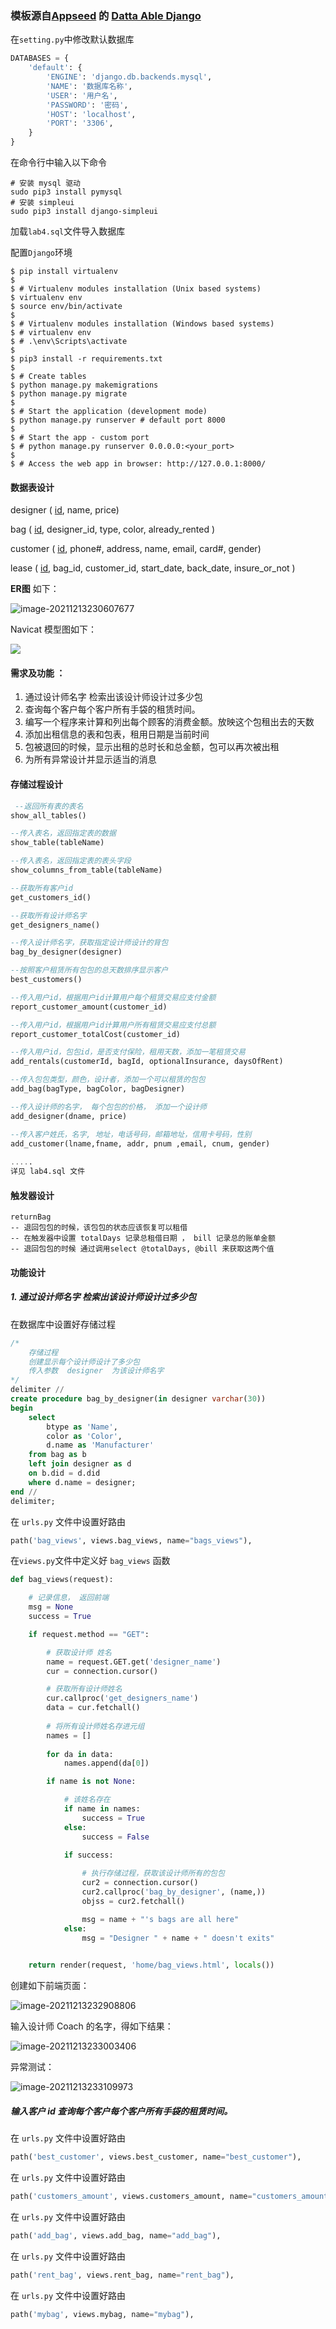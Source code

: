 ### 模板源自[Appseed](https://appseed.us/) 的 [Datta Able Django](https://appseed.us/admin-dashboards/django-datta-able)

在`setting.py`中修改默认数据库

```python
DATABASES = {
    'default': {
        'ENGINE': 'django.db.backends.mysql',
        'NAME': '数据库名称',
        'USER': '用户名',
        'PASSWORD': '密码',
        'HOST': 'localhost',
        'PORT': '3306',
    }
}
```

在命令行中输入以下命令
```
# 安装 mysql 驱动
sudo pip3 install pymysql
# 安装 simpleui
sudo pip3 install django-simpleui
```

加载`lab4.sql`文件导入数据库

配置`Django`环境

```
$ pip install virtualenv
$
$ # Virtualenv modules installation (Unix based systems)
$ virtualenv env
$ source env/bin/activate
$
$ # Virtualenv modules installation (Windows based systems)
$ # virtualenv env
$ # .\env\Scripts\activate
$
$ pip3 install -r requirements.txt
$
$ # Create tables
$ python manage.py makemigrations
$ python manage.py migrate
$
$ # Start the application (development mode)
$ python manage.py runserver # default port 8000
$
$ # Start the app - custom port 
$ # python manage.py runserver 0.0.0.0:<your_port>
$
$ # Access the web app in browser: http://127.0.0.1:8000/
```

#### 数据表设计

designer ( <u>id</u>, name, price)

bag ( <u>id</u>, designer_id, type, color, already_rented )

customer ( <u>id</u>, phone#, address, name, email, card#, gender)

lease ( <u>id</u>, bag_id, customer_id, start_date, back_date, insure_or_not )

**ER图** 如下：

![image-20211213230607677](/img/image-20211213230607677.png)

Navicat 模型图如下：

![](/img/image-20211213230919977.png)



#### 需求及功能 ：

  1. 通过设计师名字 检索出该设计师设计过多少包
  2. 查询每个客户每个客户所有手袋的租赁时间。
  3. 编写一个程序来计算和列出每个顾客的消费金额。放映这个包租出去的天数
  4. 添加出租信息的表和包表，租用日期是当前时间
  5. 包被退回的时候，显示出租的总时长和总金额，包可以再次被出租
  6. 为所有异常设计并显示适当的消息

#### 存储过程设计

```sql
 --返回所有表的表名
show_all_tables()				

--传入表名，返回指定表的数据	   
show_table(tableName) 			

--传入表名，返回指定表的表头字段
show_columns_from_table(tableName)

--获取所有客户id
get_customers_id()	

--获取所有设计师名字		  
get_designers_name()				 

--传入设计师名字，获取指定设计师设计的背包
bag_by_designer(designer)			

--按照客户租赁所有包包的总天数排序显示客户
best_customers()					    

--传入用户id，根据用户id计算用户每个租赁交易应支付金额
report_customer_amount(customer_id)	

--传入用户id，根据用户id计算用户所有租赁交易应支付总额
report_customer_totalCost(customer_id)

--传入用户id，包包id，是否支付保险，租用天数，添加一笔租赁交易
add_rentals(customerId, bagId, optionalInsurance, daysOfRent)

--传入包包类型，颜色，设计者，添加一个可以租赁的包包    
add_bag(bagType, bagColor, bagDesigner)

--传入设计师的名字， 每个包包的价格， 添加一个设计师   
add_designer(dname, price)		

--传入客户姓氏，名字, 地址，电话号码，邮箱地址，信用卡号码，性别
add_customer(lname,fname, addr, pnum ,email, cnum, gender)
									            
.....
详见 lab4.sql 文件
```

#### 触发器设计

```
returnBag 	
-- 退回包包的时候，该包包的状态应该恢复可以租借
-- 在触发器中设置 totalDays 记录总租借日期 ， bill 记录总的账单金额
-- 退回包包的时候 通过调用select @totalDays, @bill 来获取这两个值

```

#### 功能设计

##### 1. 通过设计师名字 检索出该设计师设计过多少包

在数据库中设置好存储过程

```sql
/*
    存储过程
    创建显示每个设计师设计了多少包
    传入参数  designer  为该设计师名字
*/
delimiter //
create procedure bag_by_designer(in designer varchar(30))
begin
    select 
        btype as 'Name', 
        color as 'Color', 
        d.name as 'Manufacturer' 
    from bag as b
    left join designer as d
    on b.did = d.did
    where d.name = designer;
end //
delimiter;
```

在 `urls.py` 文件中设置好路由

```python
path('bag_views', views.bag_views, name="bags_views"),
```

在`views.py`文件中定义好 `bag_views` 函数

```python
def bag_views(request):

    # 记录信息， 返回前端
    msg = None
    success = True

    if request.method == "GET":

        # 获取设计师 姓名
        name = request.GET.get('designer_name')
        cur = connection.cursor()

        # 获取所有设计师姓名
        cur.callproc('get_designers_name')
        data = cur.fetchall()
        
        # 将所有设计师姓名存进元组
        names = []
        
        for da in data:
            names.append(da[0])

        if name is not None:

            # 该姓名存在
            if name in names:
                success = True
            else:
                success = False
        
            if success:

                # 执行存储过程，获取该设计师所有的包包
                cur2 = connection.cursor()
                cur2.callproc('bag_by_designer', (name,))
                objss = cur2.fetchall()

                msg = name + "'s bags are all here"
            else:
                msg = "Designer " + name + " doesn't exits"
        

    return render(request, 'home/bag_views.html', locals())
```

创建如下前端页面：

![image-20211213232908806](/img/image-20211213232908806.png)

输入设计师 Coach 的名字，得如下结果：

![image-20211213233003406](/img/image-20211213233003406.png)

异常测试：

![image-20211213233109973](/img/image-20211213233109973.png)

##### 输入客户 id 查询每个客户每个客户所有手袋的租赁时间。



在 `urls.py` 文件中设置好路由

```python
path('best_customer', views.best_customer, name="best_customer"),
```

在 `urls.py` 文件中设置好路由

```python
path('customers_amount', views.customers_amount, name="customers_amount"),
```

在 `urls.py` 文件中设置好路由

```python
path('add_bag', views.add_bag, name="add_bag"),
```

在 `urls.py` 文件中设置好路由

```python
path('rent_bag', views.rent_bag, name="rent_bag"),
```

在 `urls.py` 文件中设置好路由

```python
path('mybag', views.mybag, name="mybag"),
```

